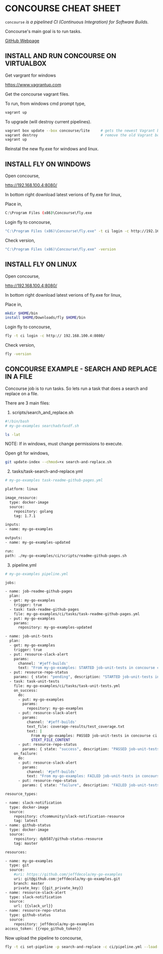 # CONCOURSE CHEAT SHEET

`concourse` _is a pipelined CI (Continuous Integration) for
Software Builds._

Concourse's main goal is to run tasks.

[GitHub Webpage](https://jeffdecola.github.io/my-cheat-sheets/)

## INSTALL AND RUN CONCOURSE ON VIRTUALBOX

Get vargrant for windows

https://www.vagrantup.com

Get the concourse vagrant files. 

To run, from windows cmd prompt type,

```bash
vagrant up
```

To upgrade (will destroy current pipelines).

```bash
vagrant box update --box concourse/lite     # gets the newest Vagrant box
vagrant destroy                             # remove the old Vagrant box
vagrant up 
```

Reinstal the new fly.exe for windows and linux.


## INSTALL FLY ON WINDOWS

Open concourse,

http://192.168.100.4:8080/

In bottom right download latest verions of fly.exe for linux,

Place in,

```bash
C:\Program Files (x86)\Concourse\fly.exe
```

Login fly to concourse,

```bash
"C:\Program Files (x86)\Concourse\fly.exe" -t ci login -c http://192.168.100.4:8080/
```

Check version,

```bash
"C:\Program Files (x86)\Concourse\fly.exe" -version
```

## INSTALL FLY ON LINUX

Open concourse,

http://192.168.100.4:8080/

In bottom right download latest verions of fly.exe for linux,

Place in,

```bash
mkdir $HOME/bin
install $HOME/Downloads/fly $HOME/bin
```

Login fly to concourse,

```bash
fly -t ci login -c http:// 192.168.100.4:8080/
```

Check version,

```bash
fly -version
```

## CONCOURSE EXAMPLE - SEARCH AND REPLACE IN A FILE

Concourse job is to run tasks.  So lets run a task that
does a search and replace on a file.

There are 3 main files:

1. scripts/search_and_replace.sh

```bash
#!/bin/bash
# my-go-examples searchadsfasdf.sh

ls -lat
```
NOTE: If in windows, must change permissions to execute.

Open git for windows,

```bash
git update-index --chmod=+x search-and-replace.sh
```

2. tasks/task-search-and-replace.yml

```bash
# my-go-examples task-readme-github-pages.yml

platform: linux

image_resource:
  type: docker-image
  source:
    repository: golang
    tag: 1.7.1

inputs:
- name: my-go-examples

outputs:
- name: my-go-examples-updated

run:
path: ./my-go-examples/ci/scripts/readme-github-pages.sh
```

3. pipeline.yml

```bash
# my-go-examples pipeline.yml

jobs:

- name: job-readme-github-pages
  plan:
  - get: my-go-examples
    trigger: true
  - task: task-readme-github-pages
    file: my-go-examples/ci/tasks/task-readme-github-pages.yml
  - put: my-go-examples
    params:
      repository: my-go-examples-updated

- name: job-unit-tests
  plan:
  - get: my-go-examples
    trigger: true
  - put: resource-slack-alert
    params:
      channel: '#jeff-builds'
      text: "From my-go-examples: STARTED job-unit-tests in concourse ci."
  - put: resource-repo-status
    params: { state: "pending", description: "STARTED job-unit-tests in concourse ci.", commit: "my-go-examples" }
  - task: task-unit-tests
    file: my-go-examples/ci/tasks/task-unit-tests.yml
    on_success:
      do:
      - put: my-go-examples
        params:
          repository: my-go-examples  
      - put: resource-slack-alert
        params:
          channel: '#jeff-builds'
          text_file: coverage-results/test_coverage.txt
          text: |
            From my-go-examples: PASSED job-unit-tests in concourse ci. 
            $TEXT_FILE_CONTENT
      - put: resource-repo-status
        params: { state: "success", description: "PASSED job-unit-tests in concourse ci", commit: "my-go-examples" }
    on_failure:
      do:
      - put: resource-slack-alert
        params:
          channel: '#jeff-builds'
          text: "From my-go-examples: FAILED job-unit-tests in concourse ci."
      - put: resource-repo-status
        params: { state: "failure", description: "FAILED job-unit-tests in concourse ci.", commit: "my-go-examples" }

resource_types:

- name: slack-notification
  type: docker-image
  source:
    repository: cfcommunity/slack-notification-resource
    tag: latest
- name: github-status
  type: docker-image
  source:
    repository: dpb587/github-status-resource
    tag: master

resources:

- name: my-go-examples
  type: git
  source:
    #uri: https://github.com/jeffdecola/my-go-examples
    uri: git@github.com:jeffdecola/my-go-examples.git
    branch: master
    private_key: {{git_private_key}}
- name: resource-slack-alert
  type: slack-notification
  source:
    url: {{slack_url}} 
- name: resource-repo-status 
  type: github-status
  source:
    repository: jeffdecola/my-go-examples 
access_token: {{repo_github_token}}

```

Now upload the pipeline to concourse,

```bash
fly -t ci set-pipeline -p search-and-replace -c ci/pipeline.yml --load-vars-from ci/.credentials.yml
```


